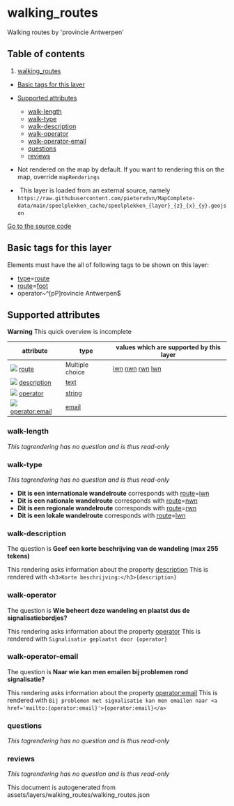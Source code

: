 

 walking_routes 
================





Walking routes by 'provincie Antwerpen'




## Table of contents

1. [walking_routes](#walking_routes)
  - [Basic tags for this layer](#basic-tags-for-this-layer)
  - [Supported attributes](#supported-attributes)
    + [walk-length](#walk-length)
    + [walk-type](#walk-type)
    + [walk-description](#walk-description)
    + [walk-operator](#walk-operator)
    + [walk-operator-email](#walk-operator-email)
    + [questions](#questions)
    + [reviews](#reviews)





  - Not rendered on the map by default. If you want to rendering this on the map, override `mapRenderings`
  - <img src='../warning.svg' height='1rem'/> This layer is loaded from an external source, namely `https://raw.githubusercontent.com/pietervdvn/MapComplete-data/main/speelplekken_cache/speelplekken_{layer}_{z}_{x}_{y}.geojson`


[Go to the source code](../assets/layers/walking_routes/walking_routes.json)



 Basic tags for this layer 
---------------------------



Elements must have the all of following tags to be shown on this layer:



  - <a href='https://wiki.openstreetmap.org/wiki/Key:type' target='_blank'>type</a>=<a href='https://wiki.openstreetmap.org/wiki/Tag:type%3Droute' target='_blank'>route</a>
  - <a href='https://wiki.openstreetmap.org/wiki/Key:route' target='_blank'>route</a>=<a href='https://wiki.openstreetmap.org/wiki/Tag:route%3Dfoot' target='_blank'>foot</a>
  - operator~^[pP]rovincie Antwerpen$




 Supported attributes 
----------------------



**Warning** This quick overview is incomplete



attribute | type | values which are supported by this layer
----------- | ------ | ------------------------------------------
[<img src='https://mapcomplete.osm.be/assets/svg/statistics.svg' height='18px'>](https://taginfo.openstreetmap.org/keys/route#values) [route](https://wiki.openstreetmap.org/wiki/Key:route) | Multiple choice | [iwn](https://wiki.openstreetmap.org/wiki/Tag:route%3Diwn) [nwn](https://wiki.openstreetmap.org/wiki/Tag:route%3Dnwn) [rwn](https://wiki.openstreetmap.org/wiki/Tag:route%3Drwn) [lwn](https://wiki.openstreetmap.org/wiki/Tag:route%3Dlwn)
[<img src='https://mapcomplete.osm.be/assets/svg/statistics.svg' height='18px'>](https://taginfo.openstreetmap.org/keys/description#values) [description](https://wiki.openstreetmap.org/wiki/Key:description) | [text](../SpecialInputElements.md#text) | 
[<img src='https://mapcomplete.osm.be/assets/svg/statistics.svg' height='18px'>](https://taginfo.openstreetmap.org/keys/operator#values) [operator](https://wiki.openstreetmap.org/wiki/Key:operator) | [string](../SpecialInputElements.md#string) | 
[<img src='https://mapcomplete.osm.be/assets/svg/statistics.svg' height='18px'>](https://taginfo.openstreetmap.org/keys/operator:email#values) [operator:email](https://wiki.openstreetmap.org/wiki/Key:operator:email) | [email](../SpecialInputElements.md#email) | 




### walk-length 



_This tagrendering has no question and is thus read-only_





### walk-type 



_This tagrendering has no question and is thus read-only_





  - **Dit is een internationale wandelroute** corresponds with <a href='https://wiki.openstreetmap.org/wiki/Key:route' target='_blank'>route</a>=<a href='https://wiki.openstreetmap.org/wiki/Tag:route%3Diwn' target='_blank'>iwn</a>
  - **Dit is een nationale wandelroute** corresponds with <a href='https://wiki.openstreetmap.org/wiki/Key:route' target='_blank'>route</a>=<a href='https://wiki.openstreetmap.org/wiki/Tag:route%3Dnwn' target='_blank'>nwn</a>
  - **Dit is een regionale wandelroute** corresponds with <a href='https://wiki.openstreetmap.org/wiki/Key:route' target='_blank'>route</a>=<a href='https://wiki.openstreetmap.org/wiki/Tag:route%3Drwn' target='_blank'>rwn</a>
  - **Dit is een lokale wandelroute** corresponds with <a href='https://wiki.openstreetmap.org/wiki/Key:route' target='_blank'>route</a>=<a href='https://wiki.openstreetmap.org/wiki/Tag:route%3Dlwn' target='_blank'>lwn</a>




### walk-description 



The question is **Geef een korte beschrijving van de wandeling (max 255 tekens)**

This rendering asks information about the property  [description](https://wiki.openstreetmap.org/wiki/Key:description) 
This is rendered with `<h3>Korte beschrijving:</h3>{description}`



### walk-operator 



The question is **Wie beheert deze wandeling en plaatst dus de signalisatiebordjes?**

This rendering asks information about the property  [operator](https://wiki.openstreetmap.org/wiki/Key:operator) 
This is rendered with `Signalisatie geplaatst door {operator}`



### walk-operator-email 



The question is **Naar wie kan men emailen bij problemen rond signalisatie?**

This rendering asks information about the property  [operator:email](https://wiki.openstreetmap.org/wiki/Key:operator:email) 
This is rendered with `Bij problemen met signalisatie kan men emailen naar <a href='mailto:{operator:email}'>{operator:email}</a>`



### questions 



_This tagrendering has no question and is thus read-only_





### reviews 



_This tagrendering has no question and is thus read-only_

 

This document is autogenerated from assets/layers/walking_routes/walking_routes.json